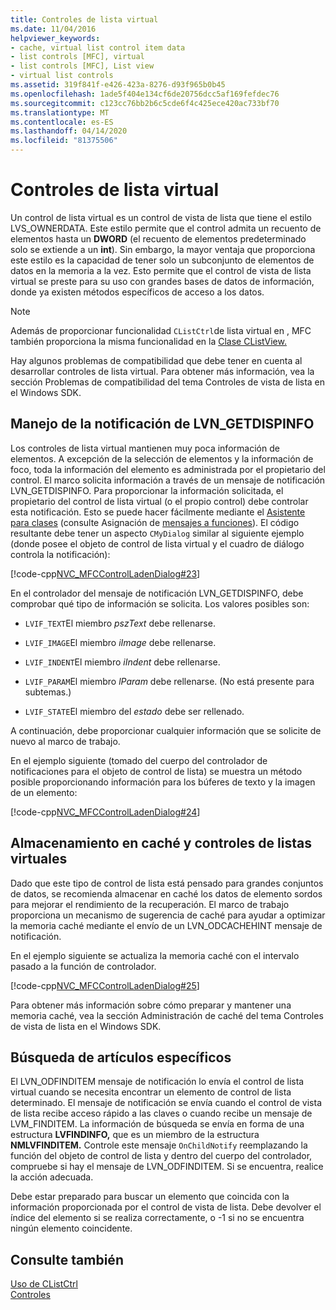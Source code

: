 ```yaml
---
title: Controles de lista virtual
ms.date: 11/04/2016
helpviewer_keywords:
- cache, virtual list control item data
- list controls [MFC], virtual
- list controls [MFC], List view
- virtual list controls
ms.assetid: 319f841f-e426-423a-8276-d93f965b0b45
ms.openlocfilehash: 1ade5f404e134cf6de20756dcc5af169fefdec76
ms.sourcegitcommit: c123cc76bb2b6c5cde6f4c425ece420ac733bf70
ms.translationtype: MT
ms.contentlocale: es-ES
ms.lasthandoff: 04/14/2020
ms.locfileid: "81375506"
---
```

# <a name="virtual-list-controls"></a>Controles de lista virtual

Un control de lista virtual es un control de vista de lista que tiene el estilo LVS_OWNERDATA. Este estilo permite que el control admita un recuento de elementos hasta un **DWORD** (el recuento de elementos predeterminado solo se extiende a un **int**). Sin embargo, la mayor ventaja que proporciona este estilo es la capacidad de tener solo un subconjunto de elementos de datos en la memoria a la vez. Esto permite que el control de vista de lista virtual se preste para su uso con grandes bases de datos de información, donde ya existen métodos específicos de acceso a los datos.

> [!NOTE]
> Además de proporcionar funcionalidad `CListCtrl`de lista virtual en , MFC también proporciona la misma funcionalidad en la [Clase CListView.](../mfc/reference/clistview-class.md)

Hay algunos problemas de compatibilidad que debe tener en cuenta al desarrollar controles de lista virtual. Para obtener más información, vea la sección Problemas de compatibilidad del tema Controles de vista de lista en el Windows SDK.

## <a name="handling-the-lvn_getdispinfo-notification"></a>Manejo de la notificación de LVN_GETDISPINFO

Los controles de lista virtual mantienen muy poca información de elementos. A excepción de la selección de elementos y la información de foco, toda la información del elemento es administrada por el propietario del control. El marco solicita información a través de un mensaje de notificación LVN_GETDISPINFO. Para proporcionar la información solicitada, el propietario del control de lista virtual (o el propio control) debe controlar esta notificación. Esto se puede hacer fácilmente mediante el [Asistente para clases](reference/mfc-class-wizard.md) (consulte Asignación de [mensajes a funciones](../mfc/reference/mapping-messages-to-functions.md)). El código resultante debe tener un aspecto `CMyDialog` similar al siguiente ejemplo (donde posee el objeto de control de lista virtual y el cuadro de diálogo controla la notificación):

[!code-cpp[NVC_MFCControlLadenDialog#23](../mfc/codesnippet/cpp/virtual-list-controls_1.cpp)]

En el controlador del mensaje de notificación LVN_GETDISPINFO, debe comprobar qué tipo de información se solicita. Los valores posibles son:

- `LVIF_TEXT`El miembro *pszText* debe rellenarse.

- `LVIF_IMAGE`El miembro *iImage* debe rellenarse.

- `LVIF_INDENT`El miembro *iIndent* debe rellenarse.

- `LVIF_PARAM`El miembro *lParam* debe rellenarse. (No está presente para subtemas.)

- `LVIF_STATE`El miembro del *estado* debe ser rellenado.

A continuación, debe proporcionar cualquier información que se solicite de nuevo al marco de trabajo.

En el ejemplo siguiente (tomado del cuerpo del controlador de notificaciones para el objeto de control de lista) se muestra un método posible proporcionando información para los búferes de texto y la imagen de un elemento:

[!code-cpp[NVC_MFCControlLadenDialog#24](../mfc/codesnippet/cpp/virtual-list-controls_2.cpp)]

## <a name="caching-and-virtual-list-controls"></a>Almacenamiento en caché y controles de listas virtuales

Dado que este tipo de control de lista está pensado para grandes conjuntos de datos, se recomienda almacenar en caché los datos de elemento sordos para mejorar el rendimiento de la recuperación. El marco de trabajo proporciona un mecanismo de sugerencia de caché para ayudar a optimizar la memoria caché mediante el envío de un LVN_ODCACHEHINT mensaje de notificación.

En el ejemplo siguiente se actualiza la memoria caché con el intervalo pasado a la función de controlador.

[!code-cpp[NVC_MFCControlLadenDialog#25](../mfc/codesnippet/cpp/virtual-list-controls_3.cpp)]

Para obtener más información sobre cómo preparar y mantener una memoria caché, vea la sección Administración de caché del tema Controles de vista de lista en el Windows SDK.

## <a name="finding-specific-items"></a>Búsqueda de artículos específicos

El LVN_ODFINDITEM mensaje de notificación lo envía el control de lista virtual cuando se necesita encontrar un elemento de control de lista determinado. El mensaje de notificación se envía cuando el control de vista de lista recibe acceso rápido a las claves o cuando recibe un mensaje de LVM_FINDITEM. La información de búsqueda se envía en forma de una estructura **LVFINDINFO,** que es un miembro de la estructura **NMLVFINDITEM.** Controle este mensaje `OnChildNotify` reemplazando la función del objeto de control de lista y dentro del cuerpo del controlador, compruebe si hay el mensaje de LVN_ODFINDITEM. Si se encuentra, realice la acción adecuada.

Debe estar preparado para buscar un elemento que coincida con la información proporcionada por el control de vista de lista. Debe devolver el índice del elemento si se realiza correctamente, o -1 si no se encuentra ningún elemento coincidente.

## <a name="see-also"></a>Consulte también

[Uso de CListCtrl](../mfc/using-clistctrl.md)<br/>
[Controles](../mfc/controls-mfc.md)
